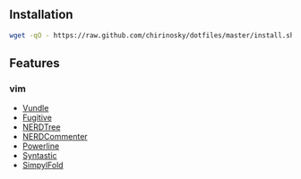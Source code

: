 ## Installation ##
```bash
wget -qO - https://raw.github.com/chirinosky/dotfiles/master/install.sh |bash
```

## Features ##

### vim ###
* [Vundle](https://github.com/gmarik/Vundle.vim)
* [Fugitive](https://github.com/tpope/vim-fugitive)
* [NERDTree](https://github.com/scrooloose/nerdtree)
* [NERDCommenter](https://github.com/scrooloose/nerdcommenter)
* [Powerline](https://github.com/Lokaltog/powerline)
* [Syntastic](https://github.com/scrooloose/syntastic)
* [SimpylFold](https://github.com/tmhedberg/SimpylFold)
